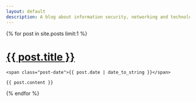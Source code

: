 ```yaml
---
layout: default
description: A blog about information security, networking and technology
---
```

{% for post in site.posts limit:1 %}
<div class="post">
    <h1 class="post-title">
      <a href="{{ post.url }}">
        {{ post.title }}
      </a>
    </h1>

    <span class="post-date">{{ post.date | date_to_string }}</span>

    {{ post.content }}
</div>
{% endfor %}

